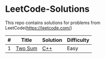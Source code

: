 # LeetCode-Solutions
This repo contains solutions for problems from LeetCode(https://leetcode.com/)

|#|Title|Solution|Difficulty|
|---|---|---|---|
|1|[Two Sum](https://leetcode.com/problems/two-sum/)| [C++](./Solutions/twoSum.cpp)|Easy|
